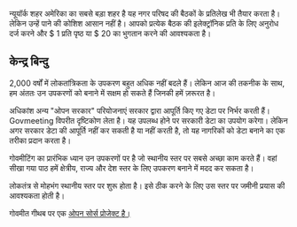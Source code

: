 <p> न्यूयॉर्क शहर अमेरिका का सबसे बड़ा शहर है यह नगर परिषद की बैठकों के प्रतिलेख भी तैयार करता है। लेकिन उन्हें पाने की कोशिश आसान नहीं है। आपको प्रत्येक बैठक की इलेक्ट्रॉनिक प्रति के लिए अनुरोध दर्ज करने और $ 1 प्रति पृष्ठ या $ 20 का भुगतान करने की आवश्यकता है। </p>
<h2> केन्द्र बिन्दु </h2>
<p> 2,000 वर्षों में लोकतांत्रिकता के उपकरण बहुत अधिक नहीं बदले हैं। लेकिन आज की तकनीक के साथ, हम अंततः उन उपकरणों को बनाने में सक्षम हो सकते हैं जिनकी हमें ज़रूरत है। </p>

<p> अधिकांश अन्य "ओपन सरकार" परियोजनाएं सरकार द्वारा आपूर्ति किए गए डेटा पर निर्भर करती हैं। Govmeeting विपरीत दृष्टिकोण लेता है। यह उपलब्ध होने पर सरकारी डेटा का उपयोग करेगा। लेकिन अगर सरकार डेटा की आपूर्ति नहीं कर सकती है या नहीं करती है, तो यह नागरिकों को डेटा बनाने का एक तरीका प्रदान करता है। </p>

<p> गोवमीटिंग का प्रारंभिक ध्यान उन उपकरणों पर है जो स्थानीय स्तर पर सबसे अच्छा काम करते हैं। वहां सीखा गया पाठ हमें क्षेत्रीय, राज्य और देश स्तर के लिए उपकरण बनाने में मदद कर सकता है। </p>

<p> लोकतंत्र से मोहभंग स्थानीय स्तर पर शुरू होता है। इसे ठीक करने के लिए उस स्तर पर जमीनी प्रयास की आवश्यकता होती है। </p>

<p> गोवमीत गीथब पर एक <a href="https://github.com/govmeeting/govmeeting">ओपन सोर्स प्रोजेक्ट है।</a> </p>
